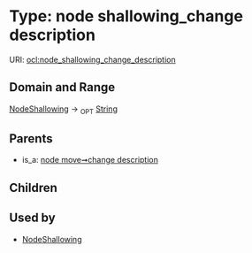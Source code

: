 
# Type: node shallowing_change description




URI: [ocl:node_shallowing_change_description](http://w3id.org/oclnode_shallowing_change_description)


## Domain and Range

[NodeShallowing](NodeShallowing.md) ->  <sub>OPT</sub> [String](types/String.md)

## Parents

 *  is_a: [node move➞change description](node_move_change_description.md)

## Children


## Used by

 * [NodeShallowing](NodeShallowing.md)
